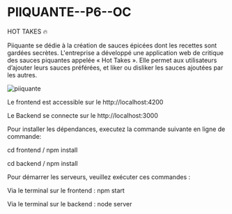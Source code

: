 # PIIQUANTE--P6--OC

HOT TAKES 🔥

Piiquante se dédie à la création de sauces épicées dont les recettes sont gardées secrètes. L'entreprise a développé une application web de critique des sauces piquantes appelée « Hot Takes ». Elle permet aux utilisateurs d’ajouter leurs sauces préférées, et liker ou disliker les sauces ajoutées par les autres.



![piiquante](https://user-images.githubusercontent.com/92583129/193869234-960aa137-ddfd-46a6-9454-e2dab1d80743.jpg)


Le frontend est accessible sur le http://localhost:4200

Le Backend se connecte sur le http://localhost:3000

Pour installer les dépendances, executez la commande suivante en ligne de commande:

cd frontend / npm install

cd backend / npm install

Pour démarrer les serveurs, veuillez exécuter ces commandes :

Via le terminal sur le frontend : npm start

Via le terminal sur le backend : node server
